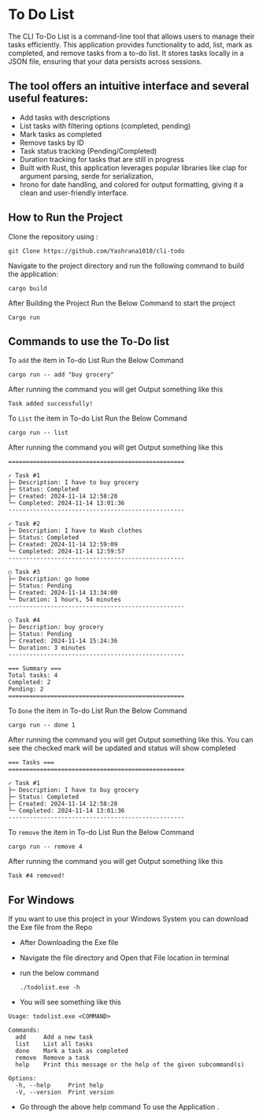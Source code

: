 # To Do List

The CLI To-Do List is a command-line tool that allows users to manage their tasks efficiently. This application provides functionality to add, list, mark as completed, and remove tasks from a to-do list. It stores tasks locally in a JSON file, ensuring that your data persists across sessions.

## The tool offers an intuitive interface and several useful features:

- Add tasks with descriptions
- List tasks with filtering options (completed, pending)
- Mark tasks as completed
- Remove tasks by ID
- Task status tracking (Pending/Completed)
- Duration tracking for tasks that are still in progress
- Built with Rust, this application leverages popular libraries like clap for argument parsing, serde for serialization, 
- hrono for date handling, and colored for output formatting, giving it a clean and user-friendly interface.


## How to Run the Project 

Clone the repository using :

```
git Clone https://github.com/Yashrana1010/cli-todo
```

Navigate to the project directory and run the following command to build the application:

``` 
cargo build
```

After Building the Project Run the Below Command to start the project 

``` 
Cargo run
```



##  Commands to use the To-Do list

To `add` the item in To-do List Run the Below Command

``` 
cargo run -- add "buy grocery"
```

After running the command you will get Output something like this 

``` 
Task added successfully!
``` 

To `List` the item in To-do List Run the Below Command

``` 
cargo run -- list
```

After running the command you will get Output something like this 


 ``` === Tasks ===
==================================================

✓ Task #1
├─ Description: I have to buy grocery
├─ Status: Completed
├─ Created: 2024-11-14 12:58:28
└─ Completed: 2024-11-14 13:01:36
--------------------------------------------------

✓ Task #2
├─ Description: I have to Wash clothes
├─ Status: Completed
├─ Created: 2024-11-14 12:59:09
└─ Completed: 2024-11-14 12:59:57
--------------------------------------------------

○ Task #3
├─ Description: go home
├─ Status: Pending
├─ Created: 2024-11-14 13:34:00
└─ Duration: 1 hours, 54 minutes
--------------------------------------------------

○ Task #4
├─ Description: buy grocery
├─ Status: Pending
├─ Created: 2024-11-14 15:24:36
└─ Duration: 3 minutes
--------------------------------------------------

=== Summary ===
Total tasks: 4
Completed: 2
Pending: 2
================================================== 
```


To ` Done ` the item in To-do List Run the Below Command

``` 
cargo run -- done 1
```

After running the command you will get Output something like this. You can see the checked mark will be updated and status will show completed

``` 
=== Tasks ===
==================================================

✓ Task #1
├─ Description: I have to buy grocery
├─ Status: Completed
├─ Created: 2024-11-14 12:58:28
└─ Completed: 2024-11-14 13:01:36
--------------------------------------------------

``` 


To `remove` the item in To-do List Run the Below Command

``` 
cargo run -- remove 4
```

After running the command you will get Output something like this 

``` 
Task #4 removed!
``` 

## For Windows 

If you want to use this project in your Windows System you can download the Exe file from the Repo

- After Downloading the Exe file 

- Navigate the file directory and Open that File location in terminal 

- run the below command 

  ```
  ./todolist.exe -h
  ```

- You will see something like this 

```
Usage: todolist.exe <COMMAND>

Commands:
  add     Add a new task
  list    List all tasks
  done    Mark a task as completed
  remove  Remove a task
  help    Print this message or the help of the given subcommand(s)

Options:
  -h, --help     Print help
  -V, --version  Print version
```

- Go through the above help command To use the Application .
